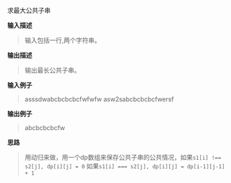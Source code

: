 求最大公共子串

**输入描述**
> 输入包括一行,两个字符串。

**输出描述**
> 输出最长公共子串。

**输入例子**
> asssdwabcbcbcbcfwfwfw asw2sabcbcbcbcfwersf

**输出例子**
> abcbcbcbcfw

**思路**
> 用动归来做，用一个dp数组来保存公共子串的公共情况，如果```s1[i] !== s2[j], dp[i][j] = 0``` 如果```s1[i] === s2[j], dp[i][j] = dp[i-1][j-1] + 1```